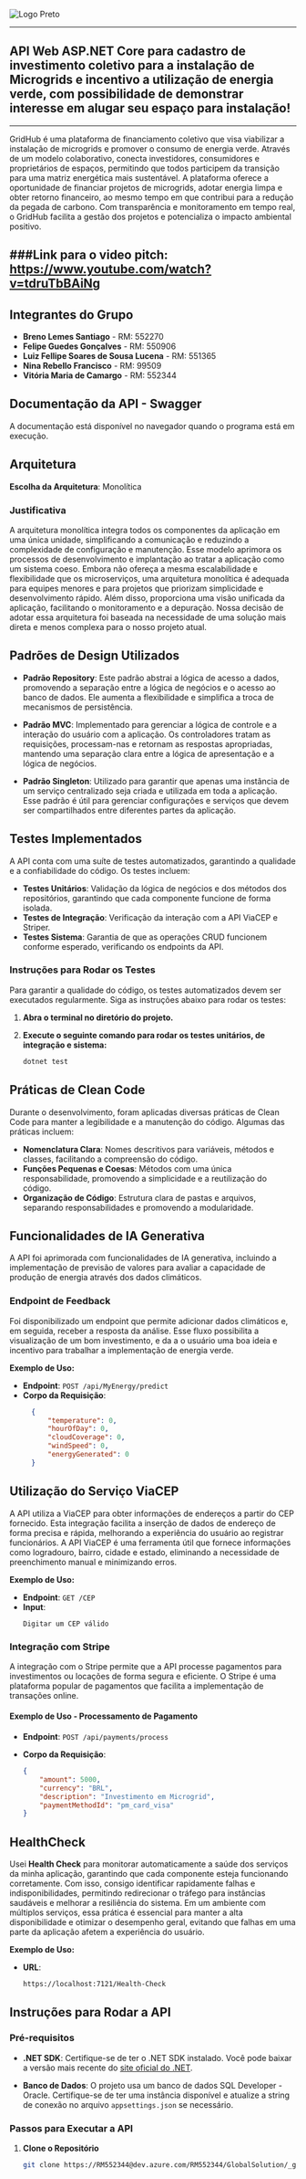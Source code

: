 ![Logo Preto](https://i.imgur.com/YBfWeLJ.png)

-----
## API Web ASP.NET Core para cadastro de investimento coletivo para a instalação de Microgrids e incentivo a utilização de energia verde, com possibilidade de demonstrar interesse em alugar seu espaço para instalação!
-----
GridHub é uma plataforma de financiamento coletivo que visa viabilizar a instalação de microgrids e promover o consumo de energia verde. Através de um modelo colaborativo, conecta investidores, consumidores e proprietários de espaços, permitindo que todos participem da transição para uma matriz energética mais sustentável. A plataforma oferece a oportunidade de financiar projetos de microgrids, adotar energia limpa e obter retorno financeiro, ao mesmo tempo em que contribui para a redução da pegada de carbono. Com transparência e monitoramento em tempo real, o GridHub facilita a gestão dos projetos e potencializa o impacto ambiental positivo.

###Link para o video pitch: https://www.youtube.com/watch?v=tdruTbBAiNg
-----
## Integrantes do Grupo
- **Breno Lemes Santiago** - RM: 552270
- **Felipe Guedes Gonçalves** - RM: 550906
- **Luiz Fellipe Soares de Sousa Lucena** - RM: 551365
- **Nina Rebello Francisco** - RM: 99509
- **Vitória Maria de Camargo** - RM: 552344

## Documentação da API - Swagger

A documentação está disponível no navegador quando o programa está em execução.

## Arquitetura

**Escolha da Arquitetura**: Monolítica

### Justificativa

A arquitetura monolítica integra todos os componentes da aplicação em uma única unidade, simplificando a comunicação e reduzindo a complexidade de configuração e manutenção. Esse modelo aprimora os processos de desenvolvimento e implantação ao tratar a aplicação como um sistema coeso. Embora não ofereça a mesma escalabilidade e flexibilidade que os microserviços, uma arquitetura monolítica é adequada para equipes menores e para projetos que priorizam simplicidade e desenvolvimento rápido. Além disso, proporciona uma visão unificada da aplicação, facilitando o monitoramento e a depuração. Nossa decisão de adotar essa arquitetura foi baseada na necessidade de uma solução mais direta e menos complexa para o nosso projeto atual.

## Padrões de Design Utilizados

- **Padrão Repository**: Este padrão abstrai a lógica de acesso a dados, promovendo a separação entre a lógica de negócios e o acesso ao banco de dados. Ele aumenta a flexibilidade e simplifica a troca de mecanismos de persistência.

- **Padrão MVC**: Implementado para gerenciar a lógica de controle e a interação do usuário com a aplicação. Os controladores tratam as requisições, processam-nas e retornam as respostas apropriadas, mantendo uma separação clara entre a lógica de apresentação e a lógica de negócios.

- **Padrão Singleton**: Utilizado para garantir que apenas uma instância de um serviço centralizado seja criada e utilizada em toda a aplicação. Esse padrão é útil para gerenciar configurações e serviços que devem ser compartilhados entre diferentes partes da aplicação.

## Testes Implementados

A API conta com uma suíte de testes automatizados, garantindo a qualidade e a confiabilidade do código. Os testes incluem:

- **Testes Unitários**: Validação da lógica de negócios e dos métodos dos repositórios, garantindo que cada componente funcione de forma isolada.
- **Testes de Integração**: Verificação da interação com a API ViaCEP e Striper.
- **Testes Sistema**: Garantia de que as operações CRUD funcionem conforme esperado, verificando os endpoints da API.

### Instruções para Rodar os Testes

Para garantir a qualidade do código, os testes automatizados devem ser executados regularmente. Siga as instruções abaixo para rodar os testes:

1. **Abra o terminal no diretório do projeto.**

2. **Execute o seguinte comando para rodar os testes unitários, de integração e sistema:**

   ```bash
   dotnet test

## Práticas de Clean Code

Durante o desenvolvimento, foram aplicadas diversas práticas de Clean Code para manter a legibilidade e a manutenção do código. Algumas das práticas incluem:

- **Nomenclatura Clara**: Nomes descritivos para variáveis, métodos e classes, facilitando a compreensão do código.
- **Funções Pequenas e Coesas**: Métodos com uma única responsabilidade, promovendo a simplicidade e a reutilização do código.
- **Organização de Código**: Estrutura clara de pastas e arquivos, separando responsabilidades e promovendo a modularidade.

## Funcionalidades de IA Generativa

A API foi aprimorada com funcionalidades de IA generativa, incluindo a implementação de previsão de valores para avaliar a capacidade de produção de energia através dos dados climáticos.

### Endpoint de Feedback

Foi disponibilizado um endpoint que permite adicionar dados climáticos e, em seguida, receber a resposta da análise. Esse fluxo possibilita a visualização de um bom investimento, e da a o usuário uma boa ideia e incentivo para trabalhar a implementação de energia verde. 

**Exemplo de Uso:**

- **Endpoint**: `POST /api/MyEnergy/predict`
- **Corpo da Requisição**:
  ```json
    {
        "temperature": 0,
        "hourOfDay": 0,
        "cloudCoverage": 0,
        "windSpeed": 0,
        "energyGenerated": 0
    }

## Utilização do Serviço ViaCEP

A API utiliza a ViaCEP para obter informações de endereços a partir do CEP fornecido. Esta integração facilita a inserção de dados de endereço de forma precisa e rápida, melhorando a experiência do usuário ao registrar funcionários. A API ViaCEP é uma ferramenta útil que fornece informações como logradouro, bairro, cidade e estado, eliminando a necessidade de preenchimento manual e minimizando erros.

**Exemplo de Uso:**

- **Endpoint**: `GET /CEP`
- **Input**:
  ```
  Digitar um CEP válido

### **Integração com Stripe**
A integração com o Stripe permite que a API processe pagamentos para investimentos ou locações de forma segura e eficiente. O Stripe é uma plataforma popular de pagamentos que facilita a implementação de transações online.

#### **Exemplo de Uso - Processamento de Pagamento**

- **Endpoint**: `POST /api/payments/process`
- **Corpo da Requisição**:

  ```json
  {
      "amount": 5000,
      "currency": "BRL",
      "description": "Investimento em Microgrid",
      "paymentMethodId": "pm_card_visa"
  }

## HealthCheck

Usei **Health Check** para monitorar automaticamente a saúde dos serviços da minha aplicação, garantindo que cada componente esteja funcionando corretamente. Com isso, consigo identificar rapidamente falhas e indisponibilidades, permitindo redirecionar o tráfego para instâncias saudáveis e melhorar a resiliência do sistema. Em um ambiente com múltiplos serviços, essa prática é essencial para manter a alta disponibilidade e otimizar o desempenho geral, evitando que falhas em uma parte da aplicação afetem a experiência do usuário.

**Exemplo de Uso:**

- **URL**:
  ```
  https://localhost:7121/Health-Check
## Instruções para Rodar a API

### Pré-requisitos

- **.NET SDK**: Certifique-se de ter o .NET SDK instalado. Você pode baixar a versão mais recente do [site oficial do .NET](https://dotnet.microsoft.com/download).

- **Banco de Dados**: O projeto usa um banco de dados SQL Developer - Oracle. Certifique-se de ter uma instância disponível e atualize a string de conexão no arquivo `appsettings.json` se necessário.

### Passos para Executar a API

1. **Clone o Repositório**

   ```bash
   git clone https://RM552344@dev.azure.com/RM552344/GlobalSolution/_git/GlobalSolution